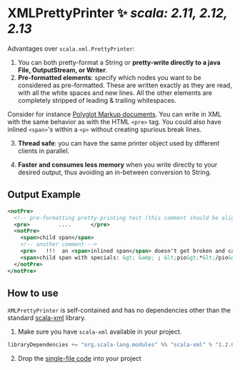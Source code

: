 # XMLPrettyPrinter ✨ _scala: 2.11, 2.12, 2.13_

Advantages over `scala.xml.PrettyPrinter`:

1. You can both pretty-format a String or **pretty-write directly to a java File, OutputStream, or Writer**.
2. **Pre-formatted elements**: specify which nodes you want to be considered as pre-formatted.
   These are written exactly as they are read, with all the white spaces and new lines.
   All the other elements are completely stripped of leading & trailing whitespaces.

Consider for instance [Polyglot Markup documents](http://dev.w3.org/html5/html-polyglot/html-polyglot.html).
You can write in XML with the same behavior as with the HTML `<pre>` tag.
You could also have inlined `<span>`'s within a `<p>` without creating spurious break lines.

3. **Thread safe**: you can have the same printer object used by different clients in parallel.

4. **Faster and consumes less memory** when you write directly to your desired output, thus avoiding an in-between conversion to String.

## Output Example

```xml
<notPre>
  <!-- pre-formatting pretty-printing test (this comment should be aligned)-->
  <pre>         ....      </pre>
  <notPre>
    <span>child span</span>
    <!-- another comment -->
    <pre>   !!!  an <span>inlined span</span> doesn't get broken and can have<span> spaces!!   </span><span>🙂</span></pre>
    <span>child span with specials: &gt; &amp; ; &lt;pio&gt;*&lt;/pio&gt; &lt;!-- ? --&gt;</span>
  </notPre>
</notPre>
```


## How to use

`XMLPrettyPrinter` is self-contained and has no dependencies other than the standard [scala-xml](https://github.com/scala/scala-xml) library.

1. Make sure you have `scala-xml` available in your project.

```scala
libraryDependencies += "org.scala-lang.modules" %% "scala-xml" % "1.2.0"
```

2. Drop the [single-file code](src/main/scala/rocks/juanmi/scala/xml/XMLPrettyPrinter.scala) into your project
